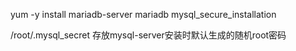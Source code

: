 yum -y install mariadb-server mariadb
mysql_secure_installation



/root/.mysql_secret 存放mysql-server安装时默认生成的随机root密码
